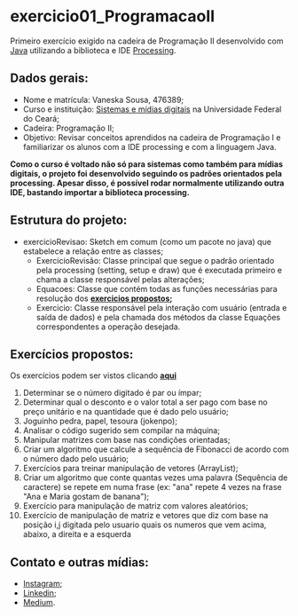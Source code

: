 # exercicio01_ProgramacaoII
Primeiro exercício exigido na cadeira de Programação II desenvolvido com [Java](https://www.java.com/pt_BR/download/) utilizando a biblioteca e IDE [Processing](https://processing.org/). 

## Dados gerais:
* Nome e matrícula: Vaneska Sousa, 476389;
* Curso e instituição: [Sistemas e mídias digitais](https://smd.ufc.br/pt/sobre-o-curso/) na Universidade Federal do Ceará;
* Cadeira: Programação II;
* Objetivo: Revisar conceitos aprendidos na cadeira de Programação I e familiarizar os alunos com a IDE processing e com a linguagem Java.

**Como o curso é voltado não só para sistemas como também para mídias digitais, o projeto foi desenvolvido seguindo os padrões orientados pela processing. Apesar disso, é possível rodar normalmente utilizando outra IDE, bastando importar a biblioteca processing.**

## Estrutura do projeto:
* exercicioRevisao: Sketch em comum (como um pacote no java) que estabelece a relação entre as classes;
  * ExercicioRevisão: Classe principal que segue o padrão orientado pela processing (setting, setup e draw) que é executada primeiro e chama a classe responsável pelas alterações;
  * Equacoes: Classe que contém todas as funções necessárias para resolução dos **[exercicios propostos](https://drive.google.com/file/d/1cFUMqNdslqTKcfNgb_5g8KDFCqUUCXhF/view?usp=sharing);**
  * Exercicio: Classe responsável pela interação com usuário (entrada e saída de dados) e pela chamada dos métodos da classe Equações correspondentes a operação desejada. 

## Exercícios propostos:
Os exercícios podem ser vistos clicando **[aqui](https://drive.google.com/file/d/1cFUMqNdslqTKcfNgb_5g8KDFCqUUCXhF/view?usp=sharing)**
1. Determinar se o número digitado é par ou ímpar;
1. Determinar qual o desconto e o valor total a ser pago com base no preço unitário e na quantidade que é dado pelo usuário;
1. Joguinho pedra, papel, tesoura (jokenpo);
1. Analisar o código sugerido sem compilar na máquina; 
1. Manipular matrizes com base nas condições orientadas;
1. Criar um algoritmo que calcule a sequência de Fibonacci de acordo com o número dado pelo usuário;
1. Exercícios para treinar manipulação de vetores (ArrayList);
1. Criar um algoritmo que conte quantas vezes uma palavra (Sequência de caractere) se repete em numa frase (ex: "ana" repete 4 vezes na frase "Ana e Maria gostam de banana");
1. Exercício para manipulação de matriz com valores aleatórios;
1. Exercício de manipulação de matriz e vetores que diz com base na posição i,j digitada pelo usuario quais os numeros que vem acima, abaixo, a direita e a esquerda

## Contato e outras mídias:
* [Instagram](https://www.instagram.com/vaneska.sousa20/);
* [Linkedin](https://www.linkedin.com/in/vaneska-sousa);
* [Medium](https://medium.com/@vaneskakaren15).
